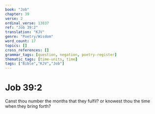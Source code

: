 ```yaml
---
book: "Job"
chapter: 39
verse: 2
ordinal_verse: 13837
ref: "Job 39:2"
translation: "KJV"
genre: "Poetry/Wisdom"
word_count: 17
topics: []
cross_references: []
grammar_tags: [question, negation, poetry-register]
thematic_tags: [time-units, time]
tags: ["Bible","KJV","Job"]
---
```


# Job 39:2

Canst thou number the months that they fulfil? or knowest thou the time when they bring forth?
